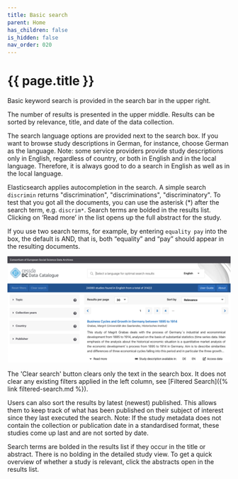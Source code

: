 ```yaml
---
title: Basic search
parent: Home
has_children: false
is_hidden: false
nav_order: 020
---
```


# {{ page.title }}

Basic keyword search is provided in the search bar in the upper right.

The number of results is presented in the upper middle.
Results can be sorted by relevance, title, and date of the data collection.

The search language options are provided next to the search box.
If you want to browse study descriptions in German, for instance, choose German as the language.
Note: some service providers provide study descriptions only in English, regardless of country,
or both in English and in the local language.
Therefore, it is always good to do a search in English as well as in the local language.

Elasticsearch applies autocompletion in the search.
A simple search `discrimin` returns "discrimination", "discriminations", "discriminatory".
To test that you got all the documents, you can use the asterisk (*) after the search term,
e.g. `discrim*`.
Search terms are bolded in the results list.
Clicking on ‘Read more’ in the list opens up the full abstract for the study.

If you use two search terms, for example, by entering `equality pay` into the box,
the default is AND, that is, both “equality” and “pay” should appear in the resulting documents.

![Basic search](images/basic-search.png "Basic search")

The 'Clear search' button clears only the text in the search box.
It does not clear any existing filters applied in the left column,
see [Filtered Search]({% link filtered-search.md %}).

Users can also sort the results by latest (newest) published.
This allows them to keep track of what has been published on their subject of interest
since they last executed the search.
Note: If the study metadata does not contain the collection or publication date in a standardised format,
these studies come up last and are not sorted by date.

Search terms are bolded in the results list if they occur in the title or abstract.
There is no bolding in the detailed study view.
To get a quick overview of whether a study is relevant, click the abstracts open in the results list.
